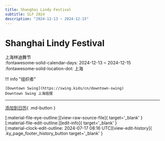 ```yaml
---
title: Shanghai Lindy Festival
subtitle: SLF 2024
description: "2024-12-13 ~ 2024-12-15"
---
```


# Shanghai Lindy Festival 

上海林迪舞节  
:fontawesome-solid-calendar-days: 2024-12-13 ~ 2024-12-15  
:fontawesome-solid-location-dot: 上海  

!!! info "组织者"

    [Downtown Swing](https://swing.kids/cn/downtown-swing)  
    Downtown Swing 上海摇摆  

---

[添加到日历](https://swing.news/ics/zh-Hans/2024/cn/shanghai-lindy-festival-2024.ics){ .md-button }

<div class="ky_page_footer" markdown>
<div class="ky_page_footer_trailing" markdown="span">
[:material-file-eye-outline:][view-raw-source-file]{ target='_blank' }
[:material-file-edit-outline:][edit-info]{ target='_blank' }
</div>
<div class="ky_page_footer_leading" markdown="span">
[:material-clock-edit-outline: 2024-07-17 08:16 UTC][view-edit-history]{ .ky_page_footer_history_button target='_blank' }
</div>
</div>

[view-raw-source-file]: https://github.com/swingdance/events/blob/main/2024/cn/shanghai-lindy-festival-2024.json "查看原始源文件"
[edit-info]: https://github.com/swingdance/events/issues/new?assignees=&labels=update+event&projects=&template=03-update_entity.yml&title=%5B2024%2Fcn%5D%20Shanghai%20Lindy%20Festival&region=cn&year=2024&id=shanghai-lindy-festival-2024&name=Shanghai%20Lindy%20Festival&org_id=downtown-swing "编辑信息"

[view-edit-history]: https://github.com/swingdance/events/commits/main/2024/cn/shanghai-lindy-festival-2024.json "查看编辑历史"
